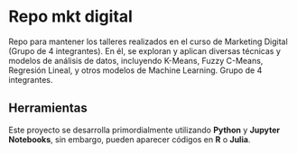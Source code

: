 # Repo mkt digital

Repo para mantener los talleres realizados en el curso de Marketing Digital (Grupo de 4 integrantes). En él, se exploran y aplican diversas técnicas y modelos de análisis de datos, incluyendo K-Means, Fuzzy C-Means, Regresión Lineal, y otros modelos de Machine Learning. Grupo de 4 integrantes.

## Herramientas

Este proyecto se desarrolla primordialmente utilizando **Python** y **Jupyter Notebooks**, sin embargo, pueden aparecer códigos en  **R** o **Julia**.
 
 
